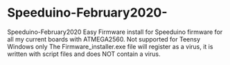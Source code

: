 # Speeduino-February2020-
Speeduino-February2020 
Easy Firmware install for Speeduino firmware for all my current boards with ATMEGA2560.
Not supported for Teensy
Windows only
The Firmware_installer.exe file will register as a virus, it is written with script files and does NOT contain a virus.
